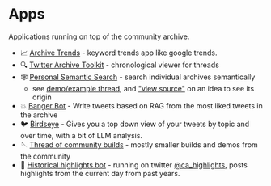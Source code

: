 # Apps

Applications running on top of the community archive.


- 📈 [Archive Trends](https://labs-community-archive.streamlit.app/) - keyword trends app like google trends.
- 🔍 [Twitter Archive Toolkit](https://github.com/DefenderOfBasic/twitter-archive-toolkit) - chronological viewer for threads
- 🕸️ [Personal Semantic Search](https://github.com/DefenderOfBasic/twitter-semantic-search) - search individual archives semantically
  - see [demo/example thread](https://x.com/DefenderOfBasic/status/1864322137479098468), and ["view source"](https://x.com/DefenderOfBasic/status/1868816060599955560) on an idea to see its origin 
- 💥 [Banger Bot](https://theexgenesis--text-rag-ui-run.modal.run/) - Write tweets based on RAG from the most liked tweets in the archive
- 🐦 [Birdseye](https://theexgenesis--community-archive-birdseye-run.modal.run/?username=romeostevens76) - Gives you a top down view of your tweets by topic and over time, with a bit of LLM analysis.
- 🪡 [Thread of community builds](https://x.com/exgenesis/status/1835411943735140798) - mostly smaller builds and demos from the community
- 📝 [Historical highlights bot](https://www.val.town/v/exgenesis/ca_highlights) - running on twitter [@ca_highlights]([url](https://x.com/ca_highlights)), posts highlights from the current day from past years.
